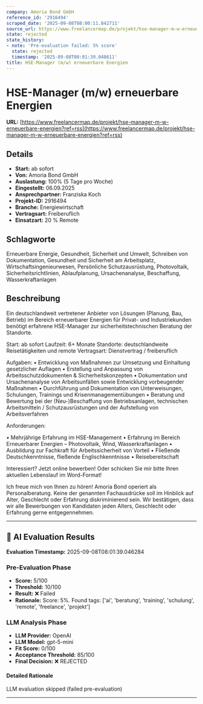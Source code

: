 ```yaml
---
company: Amoria Bond GmbH
reference_id: '2916494'
scraped_date: '2025-09-08T08:00:11.842711'
source_url: https://www.freelancermap.de/projekt/hse-manager-m-w-erneuerbare-energien?ref=rss
state: rejected
state_history:
- note: 'Pre-evaluation failed: 5% score'
  state: rejected
  timestamp: '2025-09-08T08:01:39.048611'
title: HSE-Manager (m/w) erneuerbare Energien
---
```



# HSE-Manager (m/w) erneuerbare Energien
**URL:** [https://www.freelancermap.de/projekt/hse-manager-m-w-erneuerbare-energien?ref=rss](https://www.freelancermap.de/projekt/hse-manager-m-w-erneuerbare-energien?ref=rss)
## Details
- **Start:** ab sofort
- **Von:** Amoria Bond GmbH
- **Auslastung:** 100% (5 Tage pro Woche)
- **Eingestellt:** 06.09.2025
- **Ansprechpartner:** Franziska Koch
- **Projekt-ID:** 2916494
- **Branche:** Energiewirtschaft
- **Vertragsart:** Freiberuflich
- **Einsatzart:** 20
                                                % Remote

## Schlagworte
Erneuerbare Energie, Gesundheit, Sicherheit und Umwelt, Schreiben von Dokumentation, Gesundheit und Sicherheit am Arbeitsplatz, Wirtschaftsingenieurwesen, Persönliche Schutzausrüstung, Photovoltaik, Sicherheitsrichtlinien, Ablaufplanung, Ursachenanalyse, Beschaffung, Wasserkraftanlagen

## Beschreibung
Ein deutschlandweit vertretener Anbieter von Lösungen (Planung, Bau, Betrieb) im Bereich erneuerbarer Energien für Privat- und Industriekunden benötigt erfahrene HSE-Manager zur sicherheitstechnischen Beratung der Standorte.

Start: ab sofort
Laufzeit: 6+ Monate
Standorte: deutschlandweite Reisetätigkeiten und remote
Vertragsart: Dienstvertrag / freiberuflich

Aufgaben:
• Entwicklung von Maßnahmen zur Umsetzung und Einhaltung gesetzlicher Auflagen
• Erstellung und Anpassung von Arbeitsschutzdokumenten & Sicherheitskonzepten
• Dokumentation und Ursachenanalyse von Arbeitsunfällen sowie Entwicklung vorbeugender Maßnahmen
• Durchführung und Dokumentation von Unterweisungen, Schulungen, Trainings und Krisenmanagementübungen
• Beratung und Bewertung bei der (Neu-)Beschaffung von Betriebsanlagen, technischen Arbeitsmitteln / Schutzausrüstungen und der Aufstellung von Arbeitsverfahren

Anforderungen:

• Mehrjährige Erfahrung im HSE-Management
• Erfahrung im Bereich Erneuerbarer Energien – Photovoltaik, Wind, Wasserkraftanlagen
• Ausbildung zur Fachkraft für Arbeitssicherheit von Vorteil
• Fließende Deutschkenntnisse, fließende Englischkenntnisse
• Reisebereitschaft

Interessiert? Jetzt online bewerben! Oder schicken Sie mir bitte Ihren aktuellen Lebenslauf im Word-Format!

Ich freue mich von Ihnen zu hören!
Amoria Bond operiert als Personalberatung. Keine der genannten Fachausdrücke soll im Hinblick auf Alter, Geschlecht oder Erfahrung diskriminierend sein. Wir bestätigen, dass wir alle Bewerbungen von Kandidaten jeden Alters, Geschlecht oder Erfahrung gerne entgegennehmen.

---

## 🤖 AI Evaluation Results

**Evaluation Timestamp:** 2025-09-08T08:01:39.046284

### Pre-Evaluation Phase
- **Score:** 5/100
- **Threshold:** 10/100
- **Result:** ❌ Failed
- **Rationale:** Score: 5%. Found tags: ['ai', 'beratung', 'training', 'schulung', 'remote', 'freelance', 'projekt']

### LLM Analysis Phase
- **LLM Provider:** OpenAI
- **LLM Model:** gpt-5-mini
- **Fit Score:** 0/100
- **Acceptance Threshold:** 85/100
- **Final Decision:** ❌ REJECTED

#### Detailed Rationale
LLM evaluation skipped (failed pre-evaluation)

---
